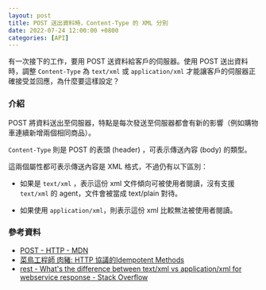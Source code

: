 ```yaml
---
layout: post
title: POST 送出資料時，Content-Type 的 XML 分別  
date: 2022-07-24 12:00:00 +0800
categories: [API]
---
```


有一次接下的工作，要用 POST 送資料給客戶的伺服器。使用 POST 送出資料時，調整 `Content-Type` 為 `text/xml` 或 `application/xml` 才能讓客戶的伺服器正確接受並回應，為什麼要這樣設定？

### 介紹

POST 將資料送出至伺服器，特點是每次發送至伺服器都會有新的影響（例如購物車連續新增兩個相同商品）。

`Content-Type` 則是 POST 的表頭 (header) ，可表示傳送內容 (body) 的類型。

這兩個屬性都可表示傳送內容是 XML 格式，不過仍有以下區別：

- 如果是 `text/xml` ，表示這份 xml 文件傾向可被使用者閱讀，沒有支援 `text/xml` 的 agent，文件會被當成 text/plain 對待。

- 如果使用 `application/xml`，則表示這份 xml 比較無法被使用者閱讀。

### 參考資料

- [POST - HTTP - MDN](https://developer.mozilla.org/zh-TW/docs/Web/HTTP/Methods/POST)
- [菜鳥工程師 肉豬: HTTP 協議的Idempotent Methods](https://matthung0807.blogspot.com/2019/02/http-idempotent-methods.html?m=1)
- [rest - What's the difference between text/xml vs application/xml for webservice response - Stack Overflow](https://stackoverflow.com/questions/4832357/whats-the-difference-between-text-xml-vs-application-xml-for-webservice-respons)